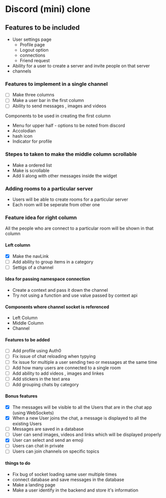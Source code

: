 # Discord (mini) clone

## Features to be included
- User settings page 
  - Profile page
  - Logout option
  - connections
  - Friend request 
- Ability for a user to create a server and invite people on that server
- channels
### Features to implement in a single channel
- [ ] Make three columns
- [ ] Make a user bar in the first column
- [ ] Ability to send messages , images and videos

Components to be used in creating the first column
- Menu for upper half - options to be noted from discord
- Accolodian
- hash icon
- Indicator for profile

### Stepes to taken to make the middle column scrollable
- Make a ordered list
- Make is scrollable
- Add li along with other messages inside the widget

### Adding rooms to a particular server
- Users will be able to create rooms for a particular server
- Each room will be seperate from other one

### Feature idea for right column
All the people who are connect to a particular room will be shown in that column

#### Left column
- [x] Make the navLink 
- [ ] Add ability to group items in a category
- [ ] Settigs of a channel

#### Idea for passing namespace connection 
- Create a context and pass it down the channel
- Try not using a function and use value passed by context api

#### Components where channel socket is referenced
- Left Column
- Middle Column
- Channel

#### Features to be added
- [ ] Add profile using Auth0 
- [ ] Fix issue of chat reloading when typying
- [ ] fix issue for multiple a user sending two or messages at the same time
- [ ] Add how many users are connected to a single room
- [ ] Add ability to add videos , images and linkes
- [ ] Add stickers in the text area
- [ ] Add grouping chats by category

#### Bonus features
- [x] The messages will be visible to all the Users that are in the chat app (using WebSockets)
- [x] When a new User joins the chat, a message is displayed to all the existing Users
- [ ] Messages are saved in a database
- [ ] User can send images, videos and links which will be displayed properly
- [x] User can select and send an emoji
- [ ] Users can chat in private
- [ ] Users can join channels on specific topics

#### things to do 
- Fix bug of socket loading same user multiple times
- connect database and save messages in the database
- Make a landing page
- Make a user identify in the backend and store it's information
